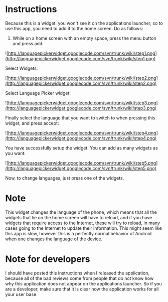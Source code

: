 # Instructions #

Because this is a widget, you won't see it on the applications launcher, so to use this app, you need to add it to the home screen. Do as follows:

1. While on a home screen with an empty space, press the menu button and press add:

![http://languagepickerwidget.googlecode.com/svn/trunk/wiki/step1.png](http://languagepickerwidget.googlecode.com/svn/trunk/wiki/step1.png)

Select Widgets:

![http://languagepickerwidget.googlecode.com/svn/trunk/wiki/step2.png](http://languagepickerwidget.googlecode.com/svn/trunk/wiki/step2.png)

Select Language Picker widget:

![http://languagepickerwidget.googlecode.com/svn/trunk/wiki/step3.png](http://languagepickerwidget.googlecode.com/svn/trunk/wiki/step3.png)

Finally select the language that you want to switch to when pressing this widget, and press accept:

![http://languagepickerwidget.googlecode.com/svn/trunk/wiki/step4.png](http://languagepickerwidget.googlecode.com/svn/trunk/wiki/step4.png)

You have successfully setup the widget. You can add as many widgets as you want:

![http://languagepickerwidget.googlecode.com/svn/trunk/wiki/step5.png](http://languagepickerwidget.googlecode.com/svn/trunk/wiki/step5.png)

Now, to change languages, just press one of the widgets.

# Note #

This widget changes the language of the phone, which means that all the widgets that lie on the home screen will have to reload, and if you have widgets that require access to the Internet, these will try to reload, in many cases going to the Internet to update their information. This might seem like this app is slow, however this is a perfectly normal behavior of Android when one changes the language of the device.


# Note for developers #

I should have posted this instructions when I released the application, because all of the bad reviews come from people that do not know how why this application does not appear on the applications launcher. So if you are a developer, make sure that it is clear how the application works for all your user base.